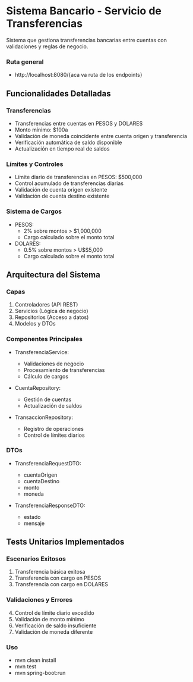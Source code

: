 # Sistema Bancario - Servicio de Transferencias

Sistema que gestiona transferencias bancarias entre cuentas con validaciones y reglas de negocio.

### Ruta general
- http://localhost:8080/{aca va ruta de los endpoints}

## Funcionalidades Detalladas

### Transferencias
- Transferencias entre cuentas en PESOS y DOLARES
- Monto mínimo: $100a
- Validación de moneda coincidente entre cuenta origen y transferencia
- Verificación automática de saldo disponible
- Actualización en tiempo real de saldos

### Límites y Controles
- Límite diario de transferencias en PESOS: $500,000
- Control acumulado de transferencias diarias
- Validación de cuenta origen existente
- Validación de cuenta destino existente

### Sistema de Cargos
- PESOS:
  - 2% sobre montos > $1,000,000
  - Cargo calculado sobre el monto total
- DOLARES:
  - 0.5% sobre montos > U$S5,000
  - Cargo calculado sobre el monto total

## Arquitectura del Sistema

### Capas
1. Controladores (API REST)
2. Servicios (Lógica de negocio)
3. Repositorios (Acceso a datos)
4. Modelos y DTOs

### Componentes Principales
- TransferenciaService:
  - Validaciones de negocio
  - Procesamiento de transferencias
  - Cálculo de cargos

- CuentaRepository:
  - Gestión de cuentas
  - Actualización de saldos

- TransaccionRepository:
  - Registro de operaciones
  - Control de límites diarios

### DTOs
- TransferenciaRequestDTO:
  - cuentaOrigen
  - cuentaDestino
  - monto
  - moneda

- TransferenciaResponseDTO:
  - estado
  - mensaje

## Tests Unitarios Implementados

### Escenarios Exitosos
1. Transferencia básica exitosa
2. Transferencia con cargo en PESOS
3. Transferencia con cargo en DOLARES

### Validaciones y Errores
4. Control de límite diario excedido
5. Validación de monto mínimo
6. Verificación de saldo insuficiente
7. Validación de moneda diferente

### Uso
- mvn clean install
- mvn test
- mvn spring-boot:run
